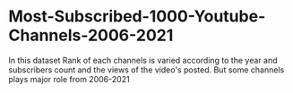 # Most-Subscribed-1000-Youtube-Channels-2006-2021

In this dataset Rank of each channels is varied according to the year and subscribers count and the views of the video's posted. But some channels plays major role from 2006-2021

